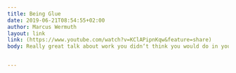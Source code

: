 ```yaml
---
title: Being Glue
date: 2019-06-21T08:54:55+02:00
author: Marcus Wermuth
layout: link
link: (https://www.youtube.com/watch?v=KClAPipnKqw&feature=share)
body: Really great talk about work you didn‘t think you would do in your day to day job.


---
```

